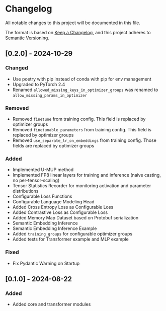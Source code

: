 # Changelog
All notable changes to this project will be documented in this file.

The format is based on [Keep a Changelog](https://keepachangelog.com/en/1.0.0/),
and this project adheres to [Semantic Versioning](https://semver.org/spec/v2.0.0.html).

## [0.2.0] - 2024-10-29

### Changed
- Use poetry with pip instead of conda with pip for env management
- Upgraded to PyTorch 2.4
- Renamed `allowed_missing_keys_in_optimizer_groups` was renamed to `allow_missing_params_in_optimizer`

### Removed
- Removed `finetune` from training config. This field is replaced by optimizer groups
- Removed `finetunable_parameters` from training config. This field is replaced by optimizer groups
- Removed `use_separate_lr_on_embeddings` from training config. Those fields are replaced by optimizer groups

### Added
- Implemented U-MUP method
- Implemented FP8 linear layers for training and inference (naive casting, no per-tensor-scaling)
- Tensor Statistics Recorder for monitoring activation and parameter distributions
- Configurable Loss Functions
- Configurable Language Modeling Head
- Added Cross Entropy Loss as Configurable Loss
- Added Contrastive Loss as Configurable Loss
- Added Memory Map Dataset based on Protobuf serialization
- Semantic Embedding Inference
- Semantic Embedding Inference Example
- Added `training_groups` for configurable optimizer groups
- Added tests for Transformer example and MLP example

### Fixed
- Fix Pydantic Warning on Startup


## [0.1.0] - 2024-08-22

### Added
- Added core and transformer modules
